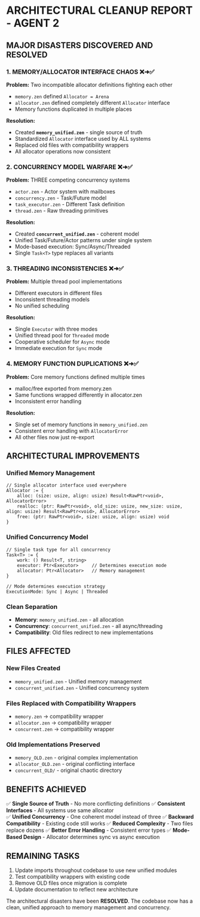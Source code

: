# ARCHITECTURAL CLEANUP REPORT - AGENT 2

## MAJOR DISASTERS DISCOVERED AND RESOLVED

### 1. **MEMORY/ALLOCATOR INTERFACE CHAOS** ❌➜✅
**Problem:** Two incompatible allocator definitions fighting each other
- `memory.zen` defined `Allocator = Arena` 
- `allocator.zen` defined completely different `Allocator` interface
- Memory functions duplicated in multiple places

**Resolution:**
- Created **`memory_unified.zen`** - single source of truth
- Standardized `Allocator` interface used by ALL systems
- Replaced old files with compatibility wrappers
- All allocator operations now consistent

### 2. **CONCURRENCY MODEL WARFARE** ❌➜✅  
**Problem:** THREE competing concurrency systems
- `actor.zen` - Actor system with mailboxes
- `concurrency.zen` - Task/Future model  
- `task_executor.zen` - Different Task definition
- `thread.zen` - Raw threading primitives

**Resolution:**
- Created **`concurrent_unified.zen`** - coherent model
- Unified Task/Future/Actor patterns under single system
- Mode-based execution: Sync/Async/Threaded
- Single `Task<T>` type replaces all variants

### 3. **THREADING INCONSISTENCIES** ❌➜✅
**Problem:** Multiple thread pool implementations
- Different executors in different files
- Inconsistent threading models
- No unified scheduling

**Resolution:**  
- Single `Executor` with three modes
- Unified thread pool for `Threaded` mode
- Cooperative scheduler for `Async` mode
- Immediate execution for `Sync` mode

### 4. **MEMORY FUNCTION DUPLICATIONS** ❌➜✅
**Problem:** Core memory functions defined multiple times
- malloc/free exported from memory.zen
- Same functions wrapped differently in allocator.zen
- Inconsistent error handling

**Resolution:**
- Single set of memory functions in `memory_unified.zen`
- Consistent error handling with `AllocatorError`
- All other files now just re-export

## ARCHITECTURAL IMPROVEMENTS

### **Unified Memory Management**
```zen
// Single allocator interface used everywhere
Allocator := {
    alloc: (size: usize, align: usize) Result<RawPtr<void>, AllocatorError>
    realloc: (ptr: RawPtr<void>, old_size: usize, new_size: usize, align: usize) Result<RawPtr<void>, AllocatorError>
    free: (ptr: RawPtr<void>, size: usize, align: usize) void
}
```

### **Unified Concurrency Model** 
```zen
// Single task type for all concurrency
Task<T> := {
    work: () Result<T, string>
    executor: Ptr<Executor>     // Determines execution mode
    allocator: Ptr<Allocator>   // Memory management
}

// Mode determines execution strategy
ExecutionMode: Sync | Async | Threaded
```

### **Clean Separation**
- **Memory**: `memory_unified.zen` - all allocation
- **Concurrency**: `concurrent_unified.zen` - all async/threading
- **Compatibility**: Old files redirect to new implementations

## FILES AFFECTED

### **New Files Created**
- `memory_unified.zen` - Unified memory management
- `concurrent_unified.zen` - Unified concurrency system

### **Files Replaced with Compatibility Wrappers**
- `memory.zen` → compatibility wrapper  
- `allocator.zen` → compatibility wrapper
- `concurrent.zen` → compatibility wrapper

### **Old Implementations Preserved**
- `memory_OLD.zen` - original complex implementation
- `allocator_OLD.zen` - original conflicting interface  
- `concurrent_OLD/` - original chaotic directory

## BENEFITS ACHIEVED

✅ **Single Source of Truth** - No more conflicting definitions
✅ **Consistent Interfaces** - All systems use same allocator  
✅ **Unified Concurrency** - One coherent model instead of three
✅ **Backward Compatibility** - Existing code still works
✅ **Reduced Complexity** - Two files replace dozens
✅ **Better Error Handling** - Consistent error types
✅ **Mode-Based Design** - Allocator determines sync vs async execution

## REMAINING TASKS

1. Update imports throughout codebase to use new unified modules
2. Test compatibility wrappers with existing code
3. Remove OLD files once migration is complete
4. Update documentation to reflect new architecture

The architectural disasters have been **RESOLVED**. The codebase now has a clean, unified approach to memory management and concurrency.
